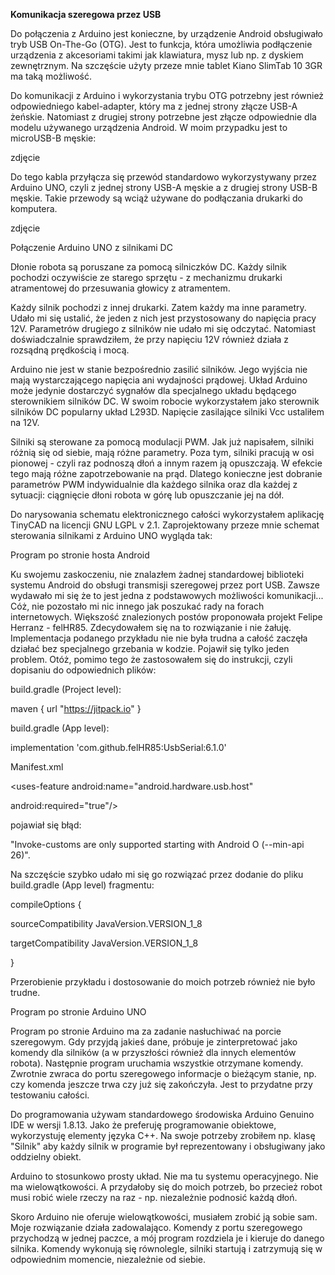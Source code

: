<B>Komunikacja szeregowa przez USB</B>


Do połączenia z Arduino jest konieczne, by urządzenie Android obsługiwało tryb USB On-The-Go (OTG). Jest to funkcja, która umożliwia podłączenie urządzenia z akcesoriami takimi jak klawiatura, mysz lub np. z dyskiem zewnętrznym. Na szczęście użyty przeze mnie tablet Kiano SlimTab 10 3GR ma taką możliwość.

Do komunikacji z Arduino i wykorzystania trybu OTG potrzebny jest również odpowiedniego kabel-adapter, który ma z jednej strony złącze USB-A żeńskie. Natomiast z drugiej strony potrzebne jest złącze odpowiednie dla modelu używanego urządzenia Android. W moim przypadku jest to microUSB-B męskie:

 zdjęcie

Do tego kabla przyłącza się przewód standardowo wykorzystywany przez Arduino UNO, czyli z jednej strony USB-A męskie a z drugiej strony USB-B męskie. Takie przewody są wciąż używane do podłączania drukarki do komputera.

zdjęcie


Połączenie Arduino UNO z silnikami DC

Dłonie robota są poruszane za pomocą silniczków DC. Każdy silnik pochodzi oczywiście ze starego sprzętu - z mechanizmu drukarki atramentowej do przesuwania głowicy z atramentem.

Każdy silnik pochodzi z innej drukarki. Zatem każdy ma inne parametry. Udało mi się ustalić, że jeden z nich jest przystosowany do napięcia pracy 12V. Parametrów drugiego z silników nie udało mi się odczytać. Natomiast doświadczalnie sprawdziłem, że przy napięciu 12V również działa z rozsądną prędkością i mocą. 

Arduino nie jest w stanie bezpośrednio zasilić silników. Jego wyjścia nie mają wystarczającego napięcia ani wydajności prądowej. Układ Arduino może jedynie dostarczyć sygnałów dla specjalnego układu będącego sterownikiem silników DC. W swoim robocie wykorzystałem jako sterownik silników DC popularny układ L293D. Napięcie zasilające silniki Vcc ustaliłem na 12V.

Silniki są sterowane za pomocą modulacji PWM. Jak już napisałem, silniki różnią się od siebie, mają różne parametry. Poza tym, silniki pracują w osi pionowej - czyli raz podnoszą dłoń a innym razem ją opuszczają. W efekcie tego mają różne zapotrzebowanie na prąd. Dlatego konieczne jest dobranie parametrów PWM indywidualnie dla każdego silnika oraz dla każdej z sytuacji: ciągnięcie dłoni robota w górę lub opuszczanie jej na dół. 

Do narysowania schematu elektronicznego całości wykorzystałem aplikację TinyCAD na licencji GNU LGPL v 2.1. Zaprojektowany przeze mnie schemat sterowania silnikami z Arduino UNO wygląda tak:

 


Program po stronie hosta Android
 

Ku swojemu zaskoczeniu, nie znalazłem żadnej standardowej biblioteki systemu Android do obsługi transmisji szeregowej przez port USB. Zawsze wydawało mi się że to jest jedna z podstawowych możliwości komunikacji... Cóż, nie pozostało mi nic innego jak poszukać rady na forach internetowych. Większość znalezionych postów proponowała projekt Felipe Herranz - felHR85. Zdecydowałem się na to rozwiązanie i nie żałuję. Implementacja podanego przykładu nie nie była trudna a całość zaczęła działać  bez specjalnego grzebania w kodzie. Pojawił się tylko jeden problem. Otóż, pomimo tego że zastosowałem się do instrukcji, czyli dopisaniu do odpowiednich plików:


build.gradle (Project level):

maven { url "https://jitpack.io" }

build.gradle (App level):

implementation 'com.github.felHR85:UsbSerial:6.1.0'

Manifest.xml

<uses-feature android:name="android.hardware.usb.host"

   android:required="true"/>

pojawiał się błąd: 

"Invoke-customs are only supported starting with Android O (--min-api 26)". 

Na szczęście szybko udało mi się go rozwiązać przez dodanie do  pliku build.gradle (App level) fragmentu:

compileOptions {

   sourceCompatibility JavaVersion.VERSION_1_8

   targetCompatibility JavaVersion.VERSION_1_8

}

Przerobienie przykładu i dostosowanie do moich potrzeb również nie było trudne.

 

Program po stronie Arduino UNO

Program po stronie Arduino ma za zadanie nasłuchiwać na porcie szeregowym. Gdy przyjdą jakieś dane, próbuje je zinterpretować jako komendy dla silników (a w przyszłości również dla innych elementów robota). Następnie program uruchamia wszystkie otrzymane komendy. Zwrotnie zwraca do portu szeregowego informacje o bieżącym stanie, np. czy komenda jeszcze trwa czy już się zakończyła. Jest to przydatne przy testowaniu całości. 

Do programowania używam standardowego środowiska Arduino Genuino IDE w wersji 1.8.13. Jako że preferuję programowanie obiektowe, wykorzystuję elementy języka C++. Na swoje potrzeby zrobiłem np. klasę "Silnik" aby każdy silnik w programie był reprezentowany i obsługiwany jako oddzielny obiekt.

Arduino to stosunkowo prosty układ. Nie ma tu systemu operacyjnego. Nie ma wielowątkowości. A przydałoby się do moich potrzeb, bo przecież robot musi robić wiele rzeczy na raz - np. niezależnie podnosić każdą dłoń. 

Skoro Arduino nie oferuje wielowątkowości, musiałem zrobić ją sobie sam. Moje rozwiązanie działa zadowalająco. Komendy z portu szeregowego przychodzą w jednej paczce, a mój program rozdziela je i kieruje do danego silnika. Komendy wykonują się równolegle, silniki startują i zatrzymują się w odpowiednim momencie, niezależnie od siebie.
